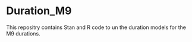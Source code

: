 # Duration_M9

This repositry contains Stan and R code to un the duration models for the M9 durations.
